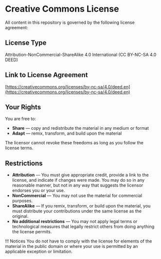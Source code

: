 # Creative Commons License

All content in this repository is governed by the following license agreement:

## License Type

Attribution-NonCommercial-ShareAlike 4.0 International (CC BY-NC-SA 4.0 DEED)

## Link to License Agreement

[https://creativecommons.org/licenses/by-nc-sa/4.0/deed.en](https://creativecommons.org/licenses/by-nc-sa/4.0/deed.en)

## Your Rights

You are free to:

* **Share** — copy and redistribute the material in any medium or format
* **Adapt** — remix, transform, and build upon the material

The licensor cannot revoke these freedoms as long as you follow the license terms.

## Restrictions

* **Attribution** — You must give appropriate credit, provide a link to the license, and indicate if changes were made. You may do so in any reasonable manner, but not in any way that suggests the licensor endorses you or your use.
* **NonCommercial** — You may not use the material for commercial purposes.
* **ShareAlike** — If you remix, transform, or build upon the material, you must distribute your contributions under the same license as the original.
* **No additional restrictions** — You may not apply legal terms or technological measures that legally restrict others from doing anything the license permits.

!!! Notices
    You do not have to comply with the license for elements of the material in the public domain or where your use is permitted by an applicable exception or limitation.